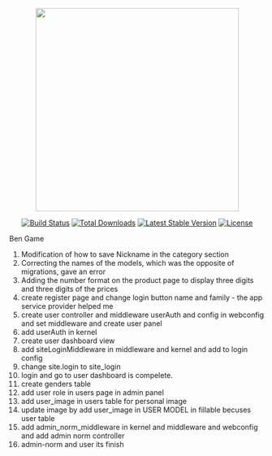 <p align="center"><a href="https://laravel.com" target="_blank"><img src="https://raw.githubusercontent.com/laravel/art/master/logo-lockup/5%20SVG/2%20CMYK/1%20Full%20Color/laravel-logolockup-cmyk-red.svg" width="400"></a></p>

<p align="center">
<a href="https://travis-ci.org/laravel/framework"><img src="https://travis-ci.org/laravel/framework.svg" alt="Build Status"></a>
<a href="https://packagist.org/packages/laravel/framework"><img src="https://img.shields.io/packagist/dt/laravel/framework" alt="Total Downloads"></a>
<a href="https://packagist.org/packages/laravel/framework"><img src="https://img.shields.io/packagist/v/laravel/framework" alt="Latest Stable Version"></a>
<a href="https://packagist.org/packages/laravel/framework"><img src="https://img.shields.io/packagist/l/laravel/framework" alt="License"></a>
</p>

Ben Game

1. Modification of how to save Nickname in the category section
2. Correcting the names of the models, which was the opposite of migrations, gave an error
3. Adding the number format on the product page to display three digits and three digits of the prices
4. create register page and change login button name and family - the app service provider helped me
5. create user controller and middleware userAuth and config in webconfig and set middleware and create user panel
6. add userAuth in kernel
7. create user dashboard view
8. add siteLoginMiddleware in middleware and kernel and add to login config
9. change site.login to site_login
10. login and go to user dashboard is compelete.
11. create genders table 
12. add user role in users page in admin panel
13. add user_image in users table for personal image
14. update image by add user_image in USER MODEL in fillable becuses user table
15. add admin_norm_middleware in kernel and middleware and webconfig and add admin norm controller
16. admin-norm and user its finish
